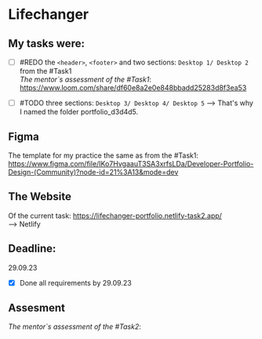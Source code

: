 # Lifechanger
## My tasks were: <br>
- [ ] #REDO the `<header>`, `<footer>` and two sections: `Desktop 1/ Desktop 2` from the #Task1 <br>
_The mentor`s assessment of the #Task1_: https://www.loom.com/share/df60e8a2e0e848bbadd25283d8f3ea53

- [ ] #TODO three sections: `Desktop 3/ Desktop 4/ Desktop 5`
--> That's why I named the folder portfolio_d3d4d5.

## Figma 
The template for my practice the same as from the #Task1:
https://www.figma.com/file/IKo7HvgaauT3SA3xrfsLDa/Developer-Portfolio-Design-(Community)?node-id=21%3A13&mode=dev

## The Website 
Of the current task:
https://lifechanger-portfolio.netlify-task2.app/
<br />
--> Netlify

## Deadline:
29.09.23 <br />
- [x] Done all requirements by 29.09.23

## Assesment
_The mentor`s assessment of the #Task2_:
